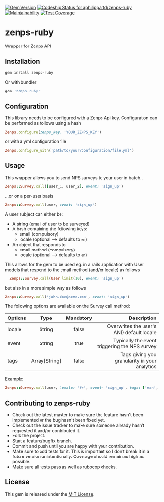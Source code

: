 [![Gem Version](https://badge.fury.io/rb/zenps-ruby.svg)](https://badge.fury.io/rb/zenps-ruby)
[![Codeship Status for aphilippartd/zenps-ruby](https://app.codeship.com/projects/beb50360-2413-0137-0f16-0e0a32caa97a/status?branch=master)](https://app.codeship.com/projects/330078)
[![Maintainability](https://api.codeclimate.com/v1/badges/065b707a3ccd884c40d6/maintainability)](https://codeclimate.com/github/aphilippartd/zenps-ruby/maintainability)
[![Test Coverage](https://api.codeclimate.com/v1/badges/065b707a3ccd884c40d6/test_coverage)](https://codeclimate.com/github/aphilippartd/zenps-ruby/test_coverage)

# zenps-ruby

Wrapper for Zenps API

## Installation
```sh
gem install zenps-ruby
```

Or with bundler

```ruby
gem 'zenps-ruby'
```


## Configuration

This library needs to be configured with a Zenps Api key. Configuration can be performed as follows using a hash

```ruby
Zenps.configure(zenps_key: 'YOUR_ZENPS_KEY')
```

or with a yml configuration file

```ruby
Zenps.configure_with('path/to/your/configuration/file.yml')
```

## Usage

This wrapper allows you to send NPS surveys to your user in batch...

```ruby
Zenps::Survey.call([user_1, user_2], event: 'sign_up')
```

...or on a per-user basis

```ruby
Zenps::Survey.call(user, event: 'sign_up')
```

A user subject can either be:

  - A string (email of user to be surveyed)
  - A hash containing the following keys:
    - email (compulsory)
    - locale (optional --> defaults to `en`)
  - An object that responds to
    - email method (compulsory)
    - locale (optional --> defaults to `en`)

This allows for the gem to be used eg. in a rails application with User models that respond to the email method (and/or locale) as follows

```ruby
  Zenps::Survey.call(User.limit(10), event: 'sign_up')
```

but also in a more simple way as follows

```ruby
Zenps::Survey.call('john.doe@acme.com', event: 'sign_up')
```

The following options are available on the Survey call method:

| Options | Type            | Mandatory | Description                                     |
| --------|:---------------:| :--------:|------------------------------------------------:|
| locale  | String          | false     | Overwrites the user's AND default locale        |
| event   | String          | true      | Typically the event triggering the NPS survey   |
| tags    | Array\[String\] | false     | Tags giving you granularity in your analytics   |

Example:

```ruby
Zenps::Survey.call(user, locale: 'fr', event: 'sign_up', tags: ['man', 'facebook'])
```


## Contributing to zenps-ruby

* Check out the latest master to make sure the feature hasn't been implemented or the bug hasn't been fixed yet.
* Check out the issue tracker to make sure someone already hasn't requested it and/or contributed it.
* Fork the project.
* Start a feature/bugfix branch.
* Commit and push until you are happy with your contribution.
* Make sure to add tests for it. This is important so I don't break it in a future version unintentionally. Coverage should remain as high as possible.
* Make sure all tests pass as well as rubocop checks.

## License

This gem is released under the [MIT License](http://www.opensource.org/licenses/MIT).
